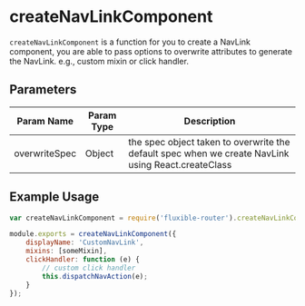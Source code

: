 # createNavLinkComponent

`createNavLinkComponent` is a function for you to create a NavLink component, you are able to pass options to overwrite attributes to generate the NavLink. e.g., custom mixin or click handler.

## Parameters

| Param Name | Param Type | Description |
|-----------|-----------|-------------|
| overwriteSpec | Object | the spec object taken to overwrite the default spec when we create NavLink using React.createClass |


## Example Usage

```js
var createNavLinkComponent = require('fluxible-router').createNavLinkComponent;

module.exports = createNavLinkComponent({
    displayName: 'CustomNavLink',
    mixins: [someMixin],
    clickHandler: function (e) {
        // custom click handler
        this.dispatchNavAction(e);
    }
});
```
